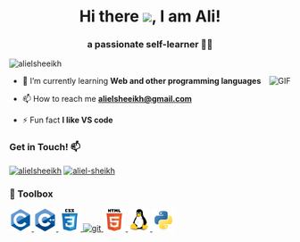 <h1 align="center"> Hi there <img src="https://raw.githubusercontent.com/MartinHeinz/MartinHeinz/master/wave.gif" width="30px">, I am Ali!
</h1>
<h3 align="center">a passionate self-learner 👨‍💻</h3>

<p align="left"> <img src="https://komarev.com/ghpvc/?username=alielsheeikh&label=Profile%20views&color=0e75b6&style=flat" alt="alielsheeikh" /> </p>

 <img align="right" alt="GIF" src="https://media.giphy.com/media/UoLt6Tm8wlSnWGfSFs/giphy.gif" />

- 🌱 I’m currently learning **Web 
and other programming languages**

<!-- - 💬 Ask me about **C++** -->

- 📫 How to reach me **alielsheeikh@gmail.com**

- ⚡ Fun fact **I like VS code**

<h3 align="left">Get in Touch! 📫</h3>
<p align="left">
<a href="https://twitter.com/alielsheeikh" target="blank"><img align="center" src="https://raw.githubusercontent.com/rahuldkjain/github-profile-readme-generator/master/src/images/icons/Social/twitter.svg" alt="alielsheeikh" height="30" width="40" /></a>
<a href="https://linkedin.com/in/aliel-sheikh" target="blank"><img align="center" src="https://raw.githubusercontent.com/rahuldkjain/github-profile-readme-generator/master/src/images/icons/Social/linked-in-alt.svg" alt="aliel-sheikh" height="30" width="40" /></a>
</p>

<h3 align="left">🧰 Toolbox</h3>
<p align="left"> <a href="https://www.cprogramming.com/" target="_blank" rel="noreferrer"> <img src="https://raw.githubusercontent.com/devicons/devicon/master/icons/c/c-original.svg" alt="c" width="40" height="40"/> </a> <a href="https://www.w3schools.com/cpp/" target="_blank" rel="noreferrer"> <img src="https://raw.githubusercontent.com/devicons/devicon/master/icons/cplusplus/cplusplus-original.svg" alt="cplusplus" width="40" height="40"/> </a> <a href="https://www.w3schools.com/css/" target="_blank" rel="noreferrer"> <img src="https://raw.githubusercontent.com/devicons/devicon/master/icons/css3/css3-original-wordmark.svg" alt="css3" width="40" height="40"/> </a> <a href="https://git-scm.com/" target="_blank" rel="noreferrer"> <img src="https://www.vectorlogo.zone/logos/git-scm/git-scm-icon.svg" alt="git" width="40" height="40"/> </a> <a href="https://www.w3.org/html/" target="_blank" rel="noreferrer"> <img src="https://raw.githubusercontent.com/devicons/devicon/master/icons/html5/html5-original-wordmark.svg" alt="html5" width="40" height="40"/> </a> <a href="https://www.linux.org/" target="_blank" rel="noreferrer"> <img src="https://raw.githubusercontent.com/devicons/devicon/master/icons/linux/linux-original.svg" alt="linux" width="40" height="40"/> </a> <a href="https://www.python.org" target="_blank" rel="noreferrer"> <img src="https://raw.githubusercontent.com/devicons/devicon/master/icons/python/python-original.svg" alt="python" width="40" height="40"/> </a> </p>
